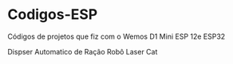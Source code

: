 # Codigos-ESP
Códigos de projetos que fiz com o Wemos D1 Mini ESP 12e ESP32

Dispser Automatico de Ração
Robô Laser Cat
